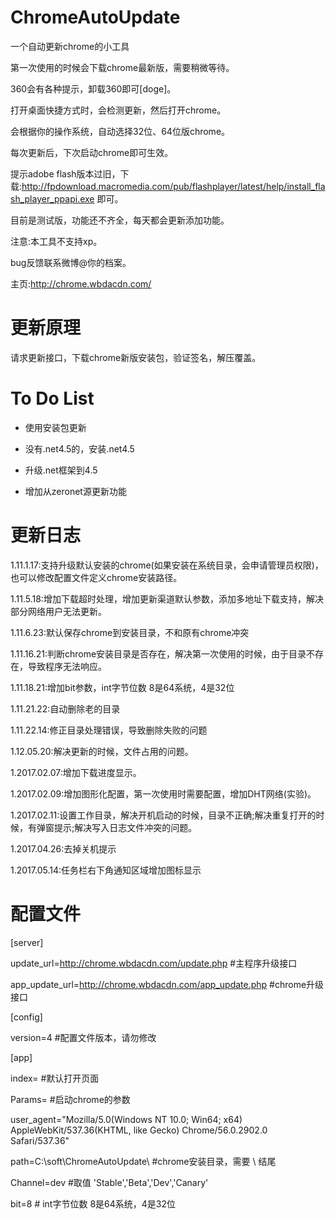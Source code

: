 # ChromeAutoUpdate
一个自动更新chrome的小工具

第一次使用的时候会下载chrome最新版，需要稍微等待。

360会有各种提示，卸载360即可[doge]。

打开桌面快捷方式时，会检测更新，然后打开chrome。

会根据你的操作系统，自动选择32位、64位版chrome。

每次更新后，下次启动chrome即可生效。

提示adobe flash版本过旧，下载:http://fpdownload.macromedia.com/pub/flashplayer/latest/help/install_flash_player_ppapi.exe 即可。

目前是测试版，功能还不齐全，每天都会更新添加功能。

注意:本工具不支持xp。

bug反馈联系微博@你的档案。

主页:http://chrome.wbdacdn.com/

# 更新原理

请求更新接口，下载chrome新版安装包，验证签名，解压覆盖。

# To Do List
- 使用安装包更新

- 没有.net4.5的，安装.net4.5

- 升级.net框架到4.5

- 增加从zeronet源更新功能

# 更新日志
1.11.1.17:支持升级默认安装的chrome(如果安装在系统目录，会申请管理员权限)，也可以修改配置文件定义chrome安装路径。

1.11.5.18:增加下载超时处理，增加更新渠道默认参数，添加多地址下载支持，解决部分网络用户无法更新。

1.11.6.23:默认保存chrome到安装目录，不和原有chrome冲突

1.11.16.21:判断chrome安装目录是否存在，解决第一次使用的时候，由于目录不存在，导致程序无法响应。

1.11.18.21:增加bit参数，int字节位数 8是64系统，4是32位

1.11.21.22:自动删除老的目录

1.11.22.14:修正目录处理错误，导致删除失败的问题

1.12.05.20:解决更新的时候，文件占用的问题。

1.2017.02.07:增加下载进度显示。

1.2017.02.09:增加图形化配置，第一次使用时需要配置，增加DHT网络(实验)。

1.2017.02.11:设置工作目录，解决开机启动的时候，目录不正确;解决重复打开的时候，有弹窗提示;解决写入日志文件冲突的问题。

1.2017.04.26:去掉关机提示

1.2017.05.14:任务栏右下角通知区域增加图标显示


# 配置文件

[server]

update_url=http://chrome.wbdacdn.com/update.php             #主程序升级接口

app_update_url=http://chrome.wbdacdn.com/app_update.php     #chrome升级接口

[config]

version=4      #配置文件版本，请勿修改

[app]

index=         #默认打开页面

Params=        #启动chrome的参数

user_agent="Mozilla/5.0(Windows NT 10.0; Win64; x64) AppleWebKit/537.36(KHTML, like Gecko) Chrome/56.0.2902.0 Safari/537.36"

path=C:\soft\ChromeAutoUpdate\ #chrome安装目录，需要 \ 结尾

Channel=dev   #取值 'Stable','Beta','Dev','Canary'

bit=8         # int字节位数 8是64系统，4是32位
